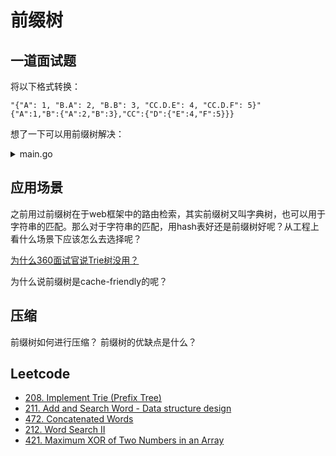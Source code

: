 # 前缀树

## 一道面试题

将以下格式转换：

```
"{"A": 1, "B.A": 2, "B.B": 3, "CC.D.E": 4, "CC.D.F": 5}"
{"A":1,"B":{"A":2,"B":3},"CC":{"D":{"E":4,"F":5}}}
```

想了一下可以用前缀树解决：

<details><summary>main.go</summary>
<p>

```go
package main

import (
  "strconv"
  "fmt"
)

type node struct {
	children []*node
	data     int
	value    string
}

func (n *node) addChild(value string) *node {
	var child = n.search(value)
	if child == nil {
		child = &node{
			children: make([]*node, 0),
			value:    value,
		}
		n.children = append(n.children, child)
	}
	return child
}

func (n *node) search(value string) *node {
	for _, child := range n.children {
		if child.value == value {
			return child
		}
	}
	return nil
}

func (n *node) addPath(paths []string, data int) {
	child := n
	for i := 0; i < len(paths); i++ {
		child = child.addChild(paths[i])
	}
	child.data = data
}

func wrap(value string) string { return "'" + value + "'" }

func (n *node) flatten() string {
	res := ""

	if len(n.children) > 0 {
		r := ""
		if n.value != "" {
			r = wrap(n.value) + ":" + "{"
		} else {
			r = "{"
		}
		for _, child := range n.children {
			r += child.flatten() + ","
		}
		res += r[:len(r)-1] + "},"
	} else {
		res += wrap(n.value) + ":" + strconv.Itoa(n.data) + ","
	}

	return res[:len(res)-1]
}

func main(t *testing.T) {

	var strMap = map[string]int{
		"A": 1, "B.A": 2, "B.B": 3, "CC.D.E": 4, "CC.D.F": 5,
	}

	var trie = node{
		value:    "",
		children: make([]*node, 0),
	}

	for k, m := range strMap {
		trie.addPath(strings.Split(khttps://www.zhihu.com/question/27168319, "."), m)
	}

	fmt.Println(trie.flatten())
}
```
</p>
</details>

## 应用场景

之前用过前缀树在于web框架中的路由检索，其实前缀树又叫字典树，也可以用于字符串的匹配。那么对于字符串的匹配，用hash表好还是前缀树好呢？从工程上看什么场景下应该怎么去选择呢？

[为什么360面试官说Trie树没用？](https://www.zhihu.com/question/27168319)

为什么说前缀树是cache-friendly的呢？

## 压缩

前缀树如何进行压缩？
前缀树的优缺点是什么？

## Leetcode

- [208. Implement Trie (Prefix Tree)](https://leetcode.com/problems/implement-trie-prefix-tree/#/description)
- [211. Add and Search Word - Data structure design](https://leetcode.com/submissions/detail/98755427/)
- [472. Concatenated Words](https://leetcode.com/problems/concatenated-words/#/description)
- [212. Word Search II](https://leetcode.com/problems/word-search-ii/#/description)
- [421. Maximum XOR of Two Numbers in an Array](https://leetcode.com/problems/maximum-xor-of-two-numbers-in-an-array/#/description)
